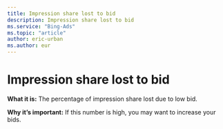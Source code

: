 ```yaml
---
title: Impression share lost to bid
description: Impression share lost to bid
ms.service: "Bing-Ads"
ms.topic: "article"
author: eric-urban
ms.author: eur
---
```


# Impression share lost to bid

**What it is:**    The percentage of impression share lost due to low bid.

**Why it’s important:**    If this number is high, you may want to increase your bids.


